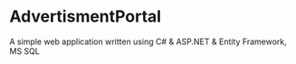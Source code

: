 # AdvertismentPortal
A simple web application written using C# &amp; ASP.NET &amp; Entity Framework, MS SQL
